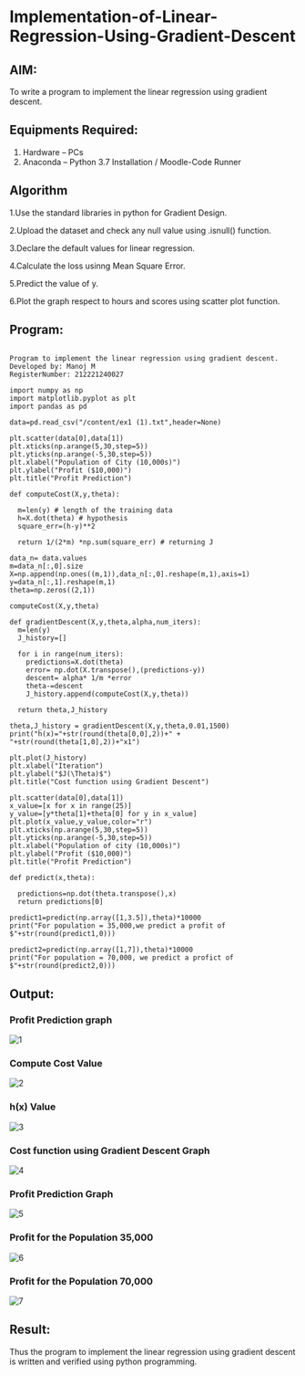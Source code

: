# Implementation-of-Linear-Regression-Using-Gradient-Descent

## AIM:
To write a program to implement the linear regression using gradient descent.

## Equipments Required:
1. Hardware – PCs
2. Anaconda – Python 3.7 Installation / Moodle-Code Runner

## Algorithm
1.Use the standard libraries in python for Gradient Design.

2.Upload the dataset and check any null value using .isnull() function.

3.Declare the default values for linear regression.

4.Calculate the loss usinng Mean Square Error.

5.Predict the value of y.

6.Plot the graph respect to hours and scores using scatter plot function.


## Program:
~~~

Program to implement the linear regression using gradient descent.
Developed by: Manoj M
RegisterNumber: 212221240027

import numpy as np
import matplotlib.pyplot as plt
import pandas as pd

data=pd.read_csv("/content/ex1 (1).txt",header=None)

plt.scatter(data[0],data[1])
plt.xticks(np.arange(5,30,step=5))
plt.yticks(np.arange(-5,30,step=5))
plt.xlabel("Population of City (10,000s)")
plt.ylabel("Profit ($10,000)")
plt.title("Profit Prediction")

def computeCost(X,y,theta):

  m=len(y) # length of the training data
  h=X.dot(theta) # hypothesis
  square_err=(h-y)**2

  return 1/(2*m) *np.sum(square_err) # returning J

data_n= data.values
m=data_n[:,0].size
X=np.append(np.ones((m,1)),data_n[:,0].reshape(m,1),axis=1)
y=data_n[:,1].reshape(m,1)
theta=np.zeros((2,1))

computeCost(X,y,theta)

def gradientDescent(X,y,theta,alpha,num_iters):
  m=len(y)
  J_history=[]

  for i in range(num_iters):
    predictions=X.dot(theta)
    error= np.dot(X.transpose(),(predictions-y))
    descent= alpha* 1/m *error
    theta-=descent
    J_history.append(computeCost(X,y,theta))

  return theta,J_history

theta,J_history = gradientDescent(X,y,theta,0.01,1500)
print("h(x)="+str(round(theta[0,0],2))+" + "+str(round(theta[1,0],2))+"x1")

plt.plot(J_history)
plt.xlabel("Iteration")
plt.ylabel("$J(\Theta)$")
plt.title("Cost function using Gradient Descent")

plt.scatter(data[0],data[1])
x_value=[x for x in range(25)]
y_value=[y*theta[1]+theta[0] for y in x_value]
plt.plot(x_value,y_value,color="r")
plt.xticks(np.arange(5,30,step=5))
plt.yticks(np.arange(-5,30,step=5))
plt.xlabel("Population of city (10,000s)")
plt.ylabel("Profit ($10,000)")
plt.title("Profit Prediction")

def predict(x,theta):

  predictions=np.dot(theta.transpose(),x)
  return predictions[0]

predict1=predict(np.array([1,3.5]),theta)*10000
print("For population = 35,000,we predict a profit of $"+str(round(predict1,0)))

predict2=predict(np.array([1,7]),theta)*10000
print("For population = 70,000, we predict a profict of $"+str(round(predict2,0)))

~~~

## Output:

### Profit Prediction graph


![1](https://github.com/Manoj21500566/Implementation-of-Linear-Regression-Using-Gradient-Descent/assets/94588708/9ce81e0f-640a-4c7a-b1fa-ab793b3c7e2e)

### Compute Cost Value


![2](https://github.com/Manoj21500566/Implementation-of-Linear-Regression-Using-Gradient-Descent/assets/94588708/8bb1b3e1-15ad-4c32-b06a-87836134a376)

### h(x) Value


![3](https://github.com/Manoj21500566/Implementation-of-Linear-Regression-Using-Gradient-Descent/assets/94588708/2c62d6a7-1fb1-42d5-9b49-1879b6332236)

### Cost function using Gradient Descent Graph


![4](https://github.com/Manoj21500566/Implementation-of-Linear-Regression-Using-Gradient-Descent/assets/94588708/683aa22a-13d4-43fa-b6f9-445d4fe368ed)

### Profit Prediction Graph


![5](https://github.com/Manoj21500566/Implementation-of-Linear-Regression-Using-Gradient-Descent/assets/94588708/8c3d5d2a-6609-4d17-88de-17a6c755108a)

### Profit for the Population 35,000


![6](https://github.com/Manoj21500566/Implementation-of-Linear-Regression-Using-Gradient-Descent/assets/94588708/285eb7c6-0929-45e1-8fbf-936c0faddc7b)

### Profit for the Population 70,000


![7](https://github.com/Manoj21500566/Implementation-of-Linear-Regression-Using-Gradient-Descent/assets/94588708/bf0e0476-ddb9-4fed-862a-cb954147bc4a)





## Result:
Thus the program to implement the linear regression using gradient descent is written and verified using python programming.
